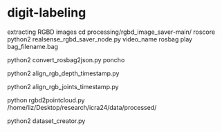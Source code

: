 # digit-labeling

extracting RGBD images
cd processing/rgbd_image_saver-main/
roscore
python2 realsense_rgbd_saver_node.py video_name
rosbag play bag_filename.bag

python2 convert_rosbag2json.py poncho

python2 align_rgb_depth_timestamp.py 

python2 align_rgb_joints_timestamp.py

python rgbd2pointcloud.py /home/liz/Desktop/research/icra24/data/processed/

python2 dataset_creator.py 
